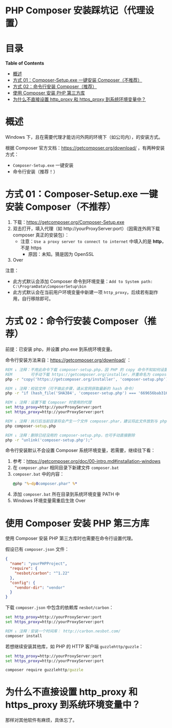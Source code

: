 # PHP Composer 安装踩坑记（代理设置）

# 目录

<!-- START doctoc generated TOC please keep comment here to allow auto update -->
<!-- DON'T EDIT THIS SECTION, INSTEAD RE-RUN doctoc TO UPDATE -->
**Table of Contents**

- [概述](#%E6%A6%82%E8%BF%B0)
- [方式 01：Composer-Setup.exe 一键安装 Composer（不推荐）](#%E6%96%B9%E5%BC%8F-01composer-setupexe-%E4%B8%80%E9%94%AE%E5%AE%89%E8%A3%85-composer%E4%B8%8D%E6%8E%A8%E8%8D%90)
- [方式 02：命令行安装 Composer（推荐）](#%E6%96%B9%E5%BC%8F-02%E5%91%BD%E4%BB%A4%E8%A1%8C%E5%AE%89%E8%A3%85-composer%E6%8E%A8%E8%8D%90)
- [使用 Composer 安装 PHP 第三方库](#%E4%BD%BF%E7%94%A8-composer-%E5%AE%89%E8%A3%85-php-%E7%AC%AC%E4%B8%89%E6%96%B9%E5%BA%93)
- [为什么不直接设置 http_proxy 和 https_proxy 到系统环境变量中？](#%E4%B8%BA%E4%BB%80%E4%B9%88%E4%B8%8D%E7%9B%B4%E6%8E%A5%E8%AE%BE%E7%BD%AE-http_proxy-%E5%92%8C-https_proxy-%E5%88%B0%E7%B3%BB%E7%BB%9F%E7%8E%AF%E5%A2%83%E5%8F%98%E9%87%8F%E4%B8%AD)

<!-- END doctoc generated TOC please keep comment here to allow auto update -->

# 概述

Windows 下，且在需要代理才能访问外网的环境下（如公司内），的安装方式。

根据 Composer 官方文档：https://getcomposer.org/download/ ，有两种安装方式：

- `Composer-Setup.exe` 一键安装
- 命令行安装（推荐！）

# 方式 01：Composer-Setup.exe 一键安装 Composer（不推荐）

1. 下载：https://getcomposer.org/Composer-Setup.exe
1. 双击打开，填入代理（如 http://yourProxyServer:port）（因需连外网下载 composer 真正的安装包）：
   - 注意：`Use a proxy server to connect to internet` 中填入的是 **http**，不是 https
     - 原因：未知。猜是因为 OpenSSL
1. Over

注意：

- 此方式默认会添加 Composer 命令到环境变量：`Add to System path: C:\ProgramData\ComposerSetup\bin`
- 此方式默认会在当前用户环境变量中新建一项 `http_proxy`，后续若有副作用，自行移除即可。

# 方式 02：命令行安装 Composer（推荐）

前提：已安装 php，并设置 php.exe 到系统环境变量。

命令行安装方法来自：https://getcomposer.org/download/ ：

```cmd
REM ↓ 注释：不用此命令下载 composer-setup.php，因 PHP 的 copy 命令不知如何设置代理
REM        可手动下载 https://getcomposer.org/installer，并重命名为 composer-setup.php
php -r "copy('https://getcomposer.org/installer', 'composer-setup.php');"

REM ↓ 注释：校验文件（可不做此步骤，请从官网获取最新的 hash 命令）
php -r "if (hash_file('SHA384', 'composer-setup.php') === '669656bab3166a7aff8a7506b8cb2d1c292f042046c5a994c43155c0be6190fa0355160742ab2e1c88d40d5be660b410') { echo 'Installer verified'; } else { echo 'Installer corrupt'; unlink('composer-setup.php'); } echo PHP_EOL;"

REM ↓ 注释：设置下载 Composer 时使用的代理
set http_proxy=http://yourProxyServer:port
set https_proxy=http://yourProxyServer:port

REM ↓ 注释：执行后当前目录将会产生一个文件 composer.phar，建议将此文件放到与 php.exe 相同目录中
php composer-setup.php

REM ↓ 注释：删除已经没用的 composer-setup.php，也可手动直接删除
php -r "unlink('composer-setup.php');"
```

命令行安装默认不会设置 Composer 系统环境变量，若需要，继续往下看：

1. 参考：https://getcomposer.org/doc/00-intro.md#installation-windows
1. 在 `composer.phar` 相同目录下新建文件 `composer.bat`
1. `composer.bat` 中的内容：
   ```cmd
   @php "%~dp0composer.phar" %*
   ```
1. 添加 `composer.bat` 所在目录到系统环境变量 PATH 中
1. Windows 环境变量需重启生效 Over

# 使用 Composer 安装 PHP 第三方库

使用 Composer 安装 PHP 第三方库时也需要在命令行设置代理。

假设已有 `composer.json` 文件：

```json
{
  "name": "yourPHPProject",
  "require": {
    "nesbot/carbon": "^1.22"
  },
  "config": {
    "vendor-dir": "vendor"
  }
}
```

下载 `composer.json` 中包含的依赖库 `nesbot/carbon`：

```cmd
set http_proxy=http://yourProxyServer:port
set https_proxy=http://yourProxyServer:port

REM ↓ 注释：安装一个时间库： http://carbon.nesbot.com/
composer install
```

若想继续安装其他库，如 PHP 的 HTTP 客户端 `guzzlehttp/guzzle`：

```cmd
set http_proxy=http://yourProxyServer:port
set https_proxy=http://yourProxyServer:port

composer require guzzlehttp/guzzle
```

# 为什么不直接设置 http_proxy 和 https_proxy 到系统环境变量中？

那样对其他软件有麻烦，具体忘了。

